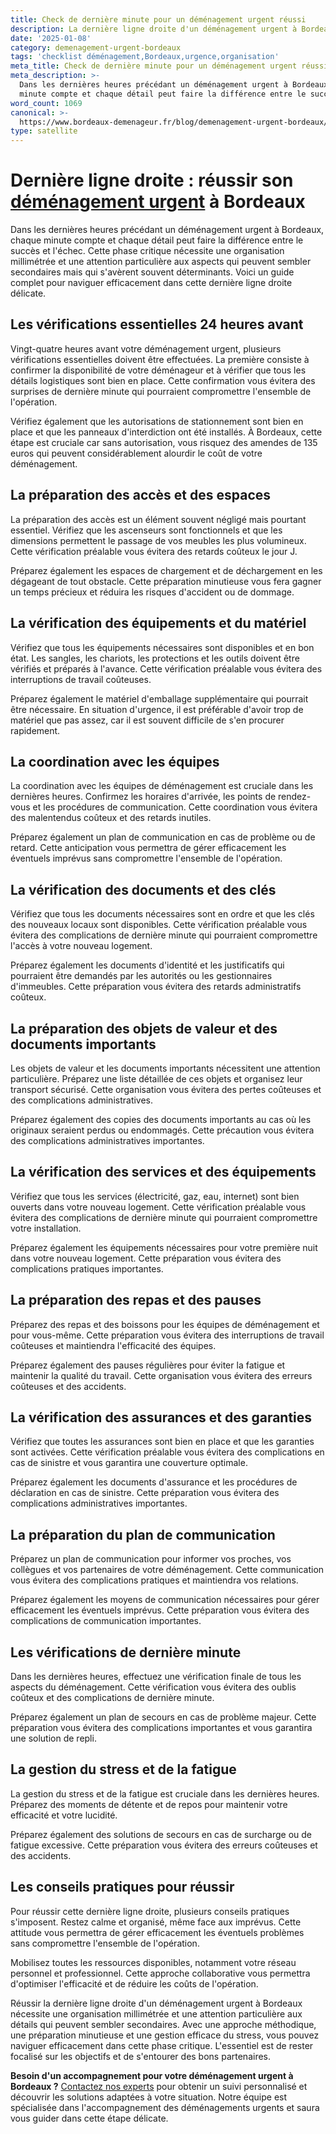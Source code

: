 ```yaml
---
title: Check de dernière minute pour un déménagement urgent réussi
description: La dernière ligne droite d'un déménagement urgent à Bordeaux.
date: '2025-01-08'
category: demenagement-urgent-bordeaux
tags: 'checklist déménagement,Bordeaux,urgence,organisation'
meta_title: Check de dernière minute pour un déménagement urgent réussi
meta_description: >-
  Dans les dernières heures précédant un déménagement urgent à Bordeaux, chaque
  minute compte et chaque détail peut faire la différence entre le succès .
word_count: 1069
canonical: >-
  https://www.bordeaux-demenageur.fr/blog/demenagement-urgent-bordeaux/checklist-demenagement-urgent-bordeaux
type: satellite
---
```



# Dernière ligne droite : réussir son [déménagement urgent](/blog/urgent/guide) à Bordeaux

Dans les dernières heures précédant un déménagement urgent à Bordeaux, chaque minute compte et chaque détail peut faire la différence entre le succès et l'échec. Cette phase critique nécessite une organisation millimétrée et une attention particulière aux aspects qui peuvent sembler secondaires mais qui s'avèrent souvent déterminants. Voici un guide complet pour naviguer efficacement dans cette dernière ligne droite délicate.

## Les vérifications essentielles 24 heures avant

Vingt-quatre heures avant votre déménagement urgent, plusieurs vérifications essentielles doivent être effectuées. La première consiste à confirmer la disponibilité de votre déménageur et à vérifier que tous les détails logistiques sont bien en place. Cette confirmation vous évitera des surprises de dernière minute qui pourraient compromettre l'ensemble de l'opération.

Vérifiez également que les autorisations de stationnement sont bien en place et que les panneaux d'interdiction ont été installés. À Bordeaux, cette étape est cruciale car sans autorisation, vous risquez des amendes de 135 euros qui peuvent considérablement alourdir le coût de votre déménagement.

## La préparation des accès et des espaces

La préparation des accès est un élément souvent négligé mais pourtant essentiel. Vérifiez que les ascenseurs sont fonctionnels et que les dimensions permettent le passage de vos meubles les plus volumineux. Cette vérification préalable vous évitera des retards coûteux le jour J.

Préparez également les espaces de chargement et de déchargement en les dégageant de tout obstacle. Cette préparation minutieuse vous fera gagner un temps précieux et réduira les risques d'accident ou de dommage.

## La vérification des équipements et du matériel

Vérifiez que tous les équipements nécessaires sont disponibles et en bon état. Les sangles, les chariots, les protections et les outils doivent être vérifiés et préparés à l'avance. Cette vérification préalable vous évitera des interruptions de travail coûteuses.

Préparez également le matériel d'emballage supplémentaire qui pourrait être nécessaire. En situation d'urgence, il est préférable d'avoir trop de matériel que pas assez, car il est souvent difficile de s'en procurer rapidement.

## La coordination avec les équipes

La coordination avec les équipes de déménagement est cruciale dans les dernières heures. Confirmez les horaires d'arrivée, les points de rendez-vous et les procédures de communication. Cette coordination vous évitera des malentendus coûteux et des retards inutiles.

Préparez également un plan de communication en cas de problème ou de retard. Cette anticipation vous permettra de gérer efficacement les éventuels imprévus sans compromettre l'ensemble de l'opération.

## La vérification des documents et des clés

Vérifiez que tous les documents nécessaires sont en ordre et que les clés des nouveaux locaux sont disponibles. Cette vérification préalable vous évitera des complications de dernière minute qui pourraient compromettre l'accès à votre nouveau logement.

Préparez également les documents d'identité et les justificatifs qui pourraient être demandés par les autorités ou les gestionnaires d'immeubles. Cette préparation vous évitera des retards administratifs coûteux.

## La préparation des objets de valeur et des documents importants

Les objets de valeur et les documents importants nécessitent une attention particulière. Préparez une liste détaillée de ces objets et organisez leur transport sécurisé. Cette organisation vous évitera des pertes coûteuses et des complications administratives.

Préparez également des copies des documents importants au cas où les originaux seraient perdus ou endommagés. Cette précaution vous évitera des complications administratives importantes.

## La vérification des services et des équipements

Vérifiez que tous les services (électricité, gaz, eau, internet) sont bien ouverts dans votre nouveau logement. Cette vérification préalable vous évitera des complications de dernière minute qui pourraient compromettre votre installation.

Préparez également les équipements nécessaires pour votre première nuit dans votre nouveau logement. Cette préparation vous évitera des complications pratiques importantes.

## La préparation des repas et des pauses

Préparez des repas et des boissons pour les équipes de déménagement et pour vous-même. Cette préparation vous évitera des interruptions de travail coûteuses et maintiendra l'efficacité des équipes.

Préparez également des pauses régulières pour éviter la fatigue et maintenir la qualité du travail. Cette organisation vous évitera des erreurs coûteuses et des accidents.

## La vérification des assurances et des garanties

Vérifiez que toutes les assurances sont bien en place et que les garanties sont activées. Cette vérification préalable vous évitera des complications en cas de sinistre et vous garantira une couverture optimale.

Préparez également les documents d'assurance et les procédures de déclaration en cas de sinistre. Cette préparation vous évitera des complications administratives importantes.

## La préparation du plan de communication

Préparez un plan de communication pour informer vos proches, vos collègues et vos partenaires de votre déménagement. Cette communication vous évitera des complications pratiques et maintiendra vos relations.

Préparez également les moyens de communication nécessaires pour gérer efficacement les éventuels imprévus. Cette préparation vous évitera des complications de communication importantes.

## Les vérifications de dernière minute

Dans les dernières heures, effectuez une vérification finale de tous les aspects du déménagement. Cette vérification vous évitera des oublis coûteux et des complications de dernière minute.

Préparez également un plan de secours en cas de problème majeur. Cette préparation vous évitera des complications importantes et vous garantira une solution de repli.

## La gestion du stress et de la fatigue

La gestion du stress et de la fatigue est cruciale dans les dernières heures. Préparez des moments de détente et de repos pour maintenir votre efficacité et votre lucidité.

Préparez également des solutions de secours en cas de surcharge ou de fatigue excessive. Cette préparation vous évitera des erreurs coûteuses et des accidents.

## Les conseils pratiques pour réussir

Pour réussir cette dernière ligne droite, plusieurs conseils pratiques s'imposent. Restez calme et organisé, même face aux imprévus. Cette attitude vous permettra de gérer efficacement les éventuels problèmes sans compromettre l'ensemble de l'opération.

Mobilisez toutes les ressources disponibles, notamment votre réseau personnel et professionnel. Cette approche collaborative vous permettra d'optimiser l'efficacité et de réduire les coûts de l'opération.

Réussir la dernière ligne droite d'un déménagement urgent à Bordeaux nécessite une organisation millimétrée et une attention particulière aux détails qui peuvent sembler secondaires. Avec une approche méthodique, une préparation minutieuse et une gestion efficace du stress, vous pouvez naviguer efficacement dans cette phase critique. L'essentiel est de rester focalisé sur les objectifs et de s'entourer des bons partenaires.

**Besoin d'un accompagnement pour votre déménagement urgent à Bordeaux ?** [Contactez nos experts](/contact) pour obtenir un suivi personnalisé et découvrir les solutions adaptées à votre situation. Notre équipe est spécialisée dans l'accompagnement des déménagements urgents et saura vous guider dans cette étape délicate.
